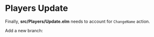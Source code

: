 # Players Update

Finally, __src/Players/Update.elm__ needs to account for `ChangeName` action.

Add a new branch:



